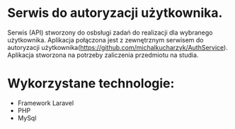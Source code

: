 # Serwis do autoryzacji użytkownika.

Serwis (API) stworzony do osbsługi zadań do realizacji dla wybranego użytkownika. Aplikacja połączona jest z zewnętrznym serwisem do autoryzacji użytkownika(https://github.com/michalkucharzyk/AuthService). Aplikacja stworzona na potrzeby zaliczenia przedmiotu na studia.

# Wykorzystane technologie:
- Framework Laravel
- PHP
- MySql


